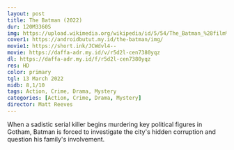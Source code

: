 ```yaml
---
layout: post
title: The Batman (2022)
dur: 120M3360S
img: https://upload.wikimedia.org/wikipedia/id/5/54/The_Batman_%28film%29_poster.jpeg
cover1: https://androidbutut.my.id/the-batman/img/
movie1: https://short.ink/JCWdvl4--
movie: https://daffa-adr.my.id/v/r5d2l-cen7380yqz
dl: https://daffa-adr.my.id/f/r5d2l-cen7380yqz
res: HD
color: primary
tgl: 13 March 2022
midb: 8,1/10
tags: Action, Crime, Drama, Mystery
categories: [Action, Crime, Drama, Mystery]
director: Matt Reeves
---
```


When a sadistic serial killer begins murdering key political figures in Gotham, Batman is forced to investigate the city's hidden corruption and question his family's involvement.
